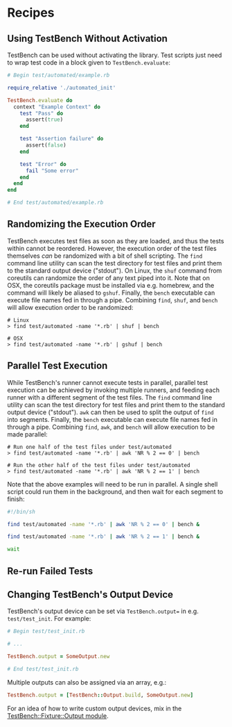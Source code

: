 Recipes
=======

Using TestBench Without Activation
----------------------------------

TestBench can be used without activating the library. Test scripts just need to wrap test code in a block given to `TestBench.evaluate`:

```ruby
# Begin test/automated/example.rb

require_relative './automated_init'

TestBench.evaluate do
  context "Example Context" do
    test "Pass" do
      assert(true)
    end

    test "Assertion failure" do
      assert(false)
    end

    test "Error" do
      fail "Some error"
    end
  end
end

# End test/automated/example.rb
```

Randomizing the Execution Order
-------------------------------

TestBench executes test files as soon as they are loaded, and thus the tests within cannot be reordered. However, the execution order of the test files themselves _can_ be randomized with a bit of shell scripting. The `find` command line utility can scan the test directory for test files and print them to the standard output device ("stdout"). On Linux, the `shuf` command from coreutils can randomize the order of any text piped into it. Note that on OSX, the coreutils package must be installed via e.g. homebrew, and the command will likely be aliased to `gshuf`. Finally, the `bench` executable can execute file names fed in through a pipe. Combining `find`, `shuf`, and `bench` will allow execution order to be randomized:

```
# Linux
> find test/automated -name '*.rb' | shuf | bench

# OSX
> find test/automated -name '*.rb' | gshuf | bench
```

Parallel Test Execution
-----------------------

While TestBench's runner cannot execute tests in parallel, parallel test execution can be achieved by invoking multiple runners, and feeding each runner with a different segment of the test files. The `find` command line utility can scan the test directory for test files and print them to the standard output device ("stdout"). `awk` can then be used to split the output of `find` into segments. Finally, the `bench` executable can execute file names fed in through a pipe. Combining `find`, `awk`, and `bench` will allow execution to be made parallel:

```
# Run one half of the test files under test/automated
> find test/automated -name '*.rb' | awk 'NR % 2 == 0' | bench

# Run the other half of the test files under test/automated
> find test/automated -name '*.rb' | awk 'NR % 2 == 1' | bench
```

Note that the above examples will need to be run in parallel. A single shell script could run them in the background, and then wait for each segment to finish:

```sh
#!/bin/sh

find test/automated -name '*.rb' | awk 'NR % 2 == 0' | bench &

find test/automated -name '*.rb' | awk 'NR % 2 == 1' | bench &

wait
```

Re-run Failed Tests
-------------------

Changing TestBench's Output Device
----------------------------------

TestBench's output device can be set via `TestBench.output=` in e.g. `test/test_init`. For example:

```ruby
# Begin test/test_init.rb

# ...

TestBench.output = SomeOutput.new

# End test/test_init.rb
```

Multiple outputs can also be assigned via an array, e.g.:

```ruby
TestBench.output = [TestBench::Output.build, SomeOutput.new]
```

For an idea of how to write custom output devices, mix in the [TestBench::Fixture::Output module](https://github.com/test-bench/test-bench-fixture/blob/master/lib/test_bench/fixture/output.rb).
